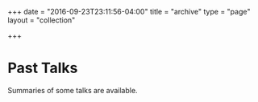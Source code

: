 +++
date = "2016-09-23T23:11:56-04:00"
title = "archive"
type = "page"
layout = "collection"

+++

# Past Talks

Summaries of some talks are available.
